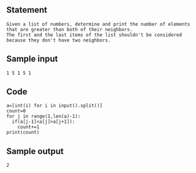 ## Statement
```
Given a list of numbers, determine and print the number of elements that are greater than both of their neighbors.
The first and the last items of the list shouldn't be considered because they don't have two neighbors.
```
## Sample input
```
1 5 1 5 1
```
## Code
```
a=[int(i) for i in input().split()]
count=0
for j in range(1,len(a)-1):
  if(a[j-1]<a[j]>a[j+1]):
    count+=1
print(count)
```
## Sample output
```
2
```
